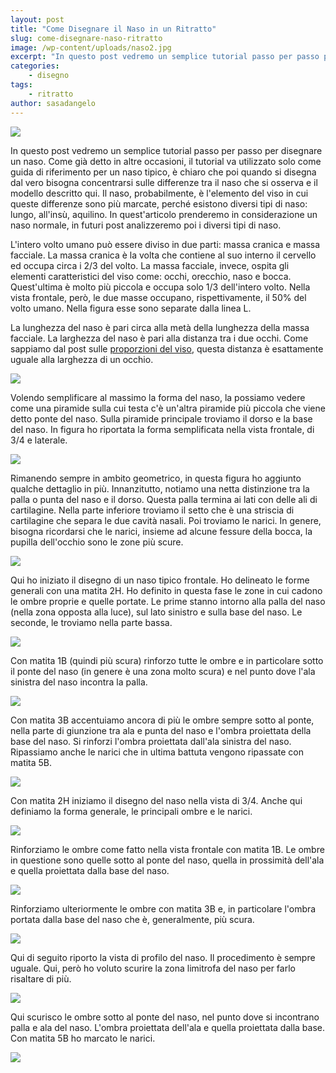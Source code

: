 ```yaml
---
layout: post
title: "Come Disegnare il Naso in un Ritratto"
slug: come-disegnare-naso-ritratto
image: /wp-content/uploads/naso2.jpg
excerpt: "In questo post vedremo un semplice tutorial passo per passo per disegnare un naso. Come già detto in altre occasioni, il tutorial va utilizzato solo come"
categories:
    - disegno
tags:
    - ritratto
author: sasadangelo
---
```


![](https://www.disegnoepittura.it/wp-content/uploads/naso2.jpg)

In questo post vedremo un semplice tutorial passo per passo per disegnare un naso. Come già detto in altre occasioni, il tutorial va utilizzato solo come guida di riferimento per un naso tipico, è chiaro che poi quando si disegna dal vero bisogna concentrarsi sulle differenze tra il naso che si osserva e il modello descritto qui. Il naso, probabilmente, è l'elemento del viso in cui queste differenze sono più marcate, perché esistono diversi tipi di naso: lungo, all'insù, aquilino. In quest'articolo prenderemo in considerazione un naso normale, in futuri post analizzeremo poi i diversi tipi di naso.

L'intero volto umano può essere diviso in due parti: massa cranica e massa facciale. La massa cranica è la volta che contiene al suo interno il cervello ed occupa circa i 2/3 del volto. La massa facciale, invece, ospita gli elementi caratteristici del viso come: occhi, orecchio, naso e bocca. Quest'ultima è molto più piccola e occupa solo 1/3 dell'intero volto. Nella vista frontale, però, le due masse occupano, rispettivamente, il 50% del volto umano. Nella figura esse sono separate dalla linea L.

La lunghezza del naso è pari circa alla metà della lunghezza della massa facciale. La larghezza del naso è pari alla distanza tra i due occhi. Come sappiamo dal post sulle [proporzioni del viso](https://www.disegnoepittura.it/proporzioni-viso/), questa distanza è esattamente uguale alla larghezza di un occhio.

![](https://www.disegnoepittura.it/wp-content/uploads/naso0.jpg)

Volendo semplificare al massimo la forma del naso, la possiamo vedere come una piramide sulla cui testa c'è un'altra piramide più piccola che viene detto ponte del naso. Sulla piramide principale troviamo il dorso e la base del naso. In figura ho riportata la forma semplificata nella vista frontale, di 3/4 e laterale.

![](https://www.disegnoepittura.it/wp-content/uploads/naso1.jpg)

Rimanendo sempre in ambito geometrico, in questa figura ho aggiunto qualche dettaglio in più. Innanzitutto, notiamo una netta distinzione tra la palla o punta del naso e il dorso. Questa palla termina ai lati con delle ali di cartilagine. Nella parte inferiore troviamo il setto che è una striscia di cartilagine che separa le due cavità nasali. Poi troviamo le narici. In genere, bisogna ricordarsi che le narici, insieme ad alcune fessure della bocca, la pupilla dell'occhio sono le zone più scure.

![](https://www.disegnoepittura.it/wp-content/uploads/naso2.jpg)

Qui ho iniziato il disegno di un naso tipico frontale. Ho delineato le forme generali con una matita 2H. Ho definito in questa fase le zone in cui cadono le ombre proprie e quelle portate. Le prime stanno intorno alla palla del naso (nella zona opposta alla luce), sul lato sinistro e sulla base del naso. Le seconde, le troviamo nella parte bassa.

![](https://www.disegnoepittura.it/wp-content/uploads/naso3.jpg)

Con matita 1B (quindi più scura) rinforzo tutte le ombre e in particolare sotto il ponte del naso (in genere è una zona molto scura) e nel punto dove l'ala sinistra del naso incontra la palla.

![](https://www.disegnoepittura.it/wp-content/uploads/naso4.jpg)

Con matita 3B accentuiamo ancora di più le ombre sempre sotto al ponte, nella parte di giunzione tra ala e punta del naso e l'ombra proiettata della base del naso. Si rinforzi l'ombra proiettata dall'ala sinistra del naso. Ripassiamo anche le narici che in ultima battuta vengono ripassate con matita 5B.

![](https://www.disegnoepittura.it/wp-content/uploads/naso5.jpg)

Con matita 2H iniziamo il disegno del naso nella vista di 3/4. Anche qui definiamo la forma generale, le principali ombre e le narici.

![](https://www.disegnoepittura.it/wp-content/uploads/naso6.jpg)

Rinforziamo le ombre come fatto nella vista frontale con matita 1B. Le ombre in questione sono quelle sotto al ponte del naso, quella in prossimità dell'ala e quella proiettata dalla base del naso.

![](https://www.disegnoepittura.it/wp-content/uploads/naso7.jpg)

Rinforziamo ulteriormente le ombre con matita 3B e, in particolare l'ombra portata dalla base del naso che è, generalmente, più scura.

![](https://www.disegnoepittura.it/wp-content/uploads/naso8.jpg)

Qui di seguito riporto la vista di profilo del naso. Il procedimento è sempre uguale. Qui, però ho voluto scurire la zona limitrofa del naso per farlo risaltare di più.

![](https://www.disegnoepittura.it/wp-content/uploads/naso9.jpg)

Qui scurisco le ombre sotto al ponte del naso, nel punto dove si incontrano palla e ala del naso. L'ombra proiettata dell'ala e quella proiettata dalla base. Con matita 5B ho marcato le narici.

![](https://www.disegnoepittura.it/wp-content/uploads/naso10.jpg)
